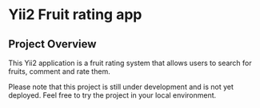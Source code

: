 # Yii2 Fruit rating app

## Project Overview
This Yii2 application is a fruit rating system that allows users to search for fruits, comment and rate them.

Please note that this project is still under development and is not yet deployed. Feel free to try the project in your local environment.

